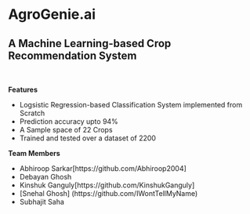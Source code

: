 # AgroGenie.ai
<h2>A Machine Learning-based Crop Recommendation System</h2><br>

**Features**         
<ul>
<li>Logsistic Regression-based Classification System implemented from Scratch 
<li>Prediction accuracy upto 94%
<li>A Sample space of 22 Crops
<li>Trained and tested over a dataset of 2200
</ul>

**Team Members**

<ul>
  <li>Abhiroop Sarkar[https://github.com/Abhiroop2004]</li>
  <li>Debayan Ghosh</li>
  <li>Kinshuk Ganguly[https://github.com/KinshukGanguly]</li>
  <li>[Snehal Ghosh] (https://github.com/IWontTellMyName)</li>
  <li>Subhajit Saha</li>
</ul>
